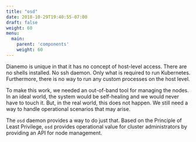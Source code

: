```yaml
---
title: "osd"
date: 2018-10-29T19:40:55-07:00
draft: false
weight: 60
menu:
  main:
    parent: 'components'
    weight: 60
---
```


Dianemo is unique in that it has no concept of host-level access.
There are no shells installed.
No ssh daemon.
Only what is required to run Kubernetes.
Furthermore, there is no way to run any custom processes on the host level.

To make this work, we needed an out-of-band tool for managing the nodes.
In an ideal world, the system would be self-healing and we would never have to touch it.
But, in the real world, this does not happen.
We still need a way to handle operational scenarios that may arise.

The `osd` daemon provides a way to do just that.
Based on the Principle of Least Privilege, `osd` provides operational value for cluster administrators by providing an API for node management.
